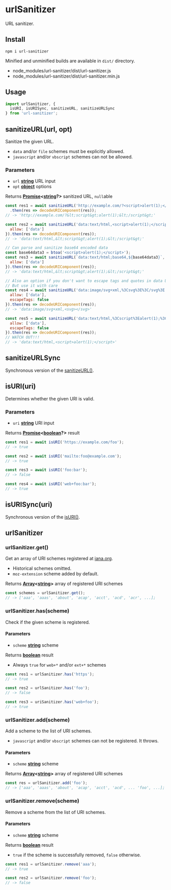 # urlSanitizer

URL sanitizer.

## Install

```shell
npm i url-sanitizer
```

Minified and unminified builds are available in `dist/` directory.
* node_modules/url-sanitizer/dist/url-sanitizer.js
* node_modules/url-sanitizer/dist/url-sanitizer.min.js

<!--
Or, download directly from unpkg.com
* 
-->

## Usage

```javascript
import urlSanitizer, {
  isURI, isURISync, sanitizeURL, sanitizeURLSync
} from 'url-sanitizer';
```

## sanitizeURL(url, opt)

Sanitize the given URL.
* `data` and/or `file` schemes must be explicitly allowed.
* `javascript` and/or `vbscript` schemes can not be allowed.

### Parameters

* `url` **[string][1]** URL input
* `opt` **[object][4]** options

Returns **[Promise][5]<[string][1]?>** sanitized URL, `null`able

```javascript
const res1 = await sanitizeURL('http://example.com/?<script>alert(1);</script>')
  .then(res => decodeURIComponent(res));
// -> 'http://example.com/?&lt;script&gt;alert(1);&lt;/script&gt;'

const res2 = await sanitizeURL('data:text/html,<script>alert(1);</script>', {
  allow: ['data']
}).then(res => decodeURIComponent(res));
// -> 'data:text/html,&lt;script&gt;alert(1);&lt;/script&gt;'

// Can parse and sanitize base64 encoded data
const base64data3 = btoa('<script>alert(1);</script>');
const res3 = await sanitizeURL(`data:text/html;base64,${base64data3}`, {
  allow: ['data']
}).then(res => decodeURIComponent(res));
// -> 'data:text/html,&lt;script&gt;alert(1);&lt;/script&gt;'

// Also an option if you don't want to escape tags and quotes in data URL
// But use it with care
const res4 = await sanitizeURL('data:image/svg+xml,%3Csvg%3E%3C/svg%3E', {
  allow: ['data'],
  escapeTags: false
}).then(res => decodeURIComponent(res));
// -> 'data:image/svg+xml,<svg></svg>'

const res5 = await sanitizeURL('data:text/html,%3Cscript%3Ealert(1);%3C/script%3E', {
  allow: ['data'],
  escapeTags: false
}).then(res => decodeURIComponent(res));
// WATCH OUT!!!
// -> 'data:text/html,<script>alert(1);</script>'
```

## sanitizeURLSync

Synchronous version of the [sanitizeURL()](#sanitizeurlurl-opt).

## isURI(uri)

Determines whether the given URI is valid.

### Parameters

* `uri` **[string][1]** URI input

Returns **[Promise][5]<[boolean][3]?>** result

```javascript
const res1 = await isURI('https://example.com/foo');
// -> true

const res2 = await isURI('mailto:foo@example.com');
// -> true

const res3 = await isURI('foo:bar');
// -> false

const res4 = await isURI('web+foo:bar');
// -> true
```

## isURISync(uri)

Synchronous version of the [isURI()](#isuriuri).

## urlSanitizer

### urlSanitizer.get()

Get an array of URI schemes registered at [iana.org](https://www.iana.org/assignments/uri-schemes/uri-schemes.xhtml "Uniform Resource Identifier (URI) Schemes").
* Historical schemes omitted.
* `moz-extension` scheme added by default.

Returns **[Array][2]<[string][1]>** array of registered URI schemes

```javascript
const schemes = urlSanitizer.get();
// -> ['aaa', 'aaas', 'about', 'acap', 'acct', 'acd', 'acr', ...];
```

### urlSanitizer.has(scheme)

Check if the given scheme is registered.

#### Parameters

* `scheme` **[string][1]** scheme

Returns **[boolean][3]** result
* Always `true` for `web+*` and/or `ext+*` schemes

```javascript
const res1 = urlSanitizer.has('https');
// -> true

const res2 = urlSanitizer.has('foo');
// -> false

const res3 = uriSanitizer.has('web+foo');
// -> true
```

### urlSanitizer.add(scheme)

Add a scheme to the list of URI schemes.
* `javascript` and/or `vbscript` schemes can not be registered. It throws.

#### Parameters

* `scheme` **[string][1]** scheme

Returns **[Array][2]<[string][1]>** array of registered URI schemes

```javascript
const res = urlSanitizer.add('foo');
// -> ['aaa', 'aaas', 'about', 'acap', 'acct', 'acd', ... 'foo', ...];
```

### urlSanitizer.remove(scheme)

Remove a scheme from the list of URI schemes.

#### Parameters

* `scheme` **[string][1]** scheme

Returns **[boolean][3]** result
* `true` if the scheme is successfully removed, `false` otherwise.

```javascript
const res1 = urlSanitizer.remove('aaa');
// -> true

const res2 = urlSanitizer.remove('foo');
// -> false
```

[1]: https://developer.mozilla.org/docs/Web/JavaScript/Reference/Global_Objects/String

[2]: https://developer.mozilla.org/docs/Web/JavaScript/Reference/Global_Objects/Array

[3]: https://developer.mozilla.org/docs/Web/JavaScript/Reference/Global_Objects/Boolean

[4]: https://developer.mozilla.org/docs/Web/JavaScript/Reference/Global_Objects/Object

[5]: https://developer.mozilla.org/docs/Web/JavaScript/Reference/Global_Objects/Promise

